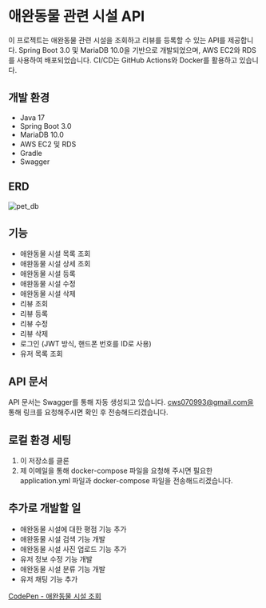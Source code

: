 # 애완동물 관련 시설 API

이 프로젝트는 애완동물 관련 시설을 조회하고 리뷰를 등록할 수 있는 API를 제공합니다. Spring Boot 3.0 및 MariaDB 10.0을 기반으로 개발되었으며, AWS EC2와 RDS를 사용하여 배포되었습니다. CI/CD는 GitHub Actions와 Docker를 활용하고 있습니다.

## 개발 환경

- Java 17
- Spring Boot 3.0
- MariaDB 10.0
- AWS EC2 및 RDS
- Gradle
- Swagger

## ERD

![pet_db](https://github.com/sky7214sky72/pet/assets/45224987/c338b724-e258-4f75-addb-440175e1204b)


## 기능

- 애완동물 시설 목록 조회
- 애완동물 시설 상세 조회
- 애완동물 시설 등록
- 애완동물 시설 수정
- 애완동물 시설 삭제
- 리뷰 조회
- 리뷰 등록
- 리뷰 수정
- 리뷰 삭제
- 로그인 (JWT 방식, 핸드폰 번호를 ID로 사용)
- 유저 목록 조회

## API 문서

API 문서는 Swagger를 통해 자동 생성되고 있습니다. 
cws070993@gmail.com을 통해 링크를 요청해주시면 확인 후 전송해드리겠습니다.


## 로컬 환경 세팅

1. 이 저장소를 클론
2. 제 이메일을 통해 docker-compose 파일을 요청해 주시면 필요한 application.yml 파일과 docker-compose 파일을 전송해드리겠습니다.



## 추가로 개발할 일

- 애완동물 시설에 대한 평점 기능 추가
- 애완동물 시설 검색 기능 개발
- 애완동물 시설 사진 업로드 기능 추가
- 유저 정보 수정 기능 개발
- 애완동물 시설 분류 기능 개발
- 유저 채팅 기능 추가

[CodePen - 애완동물 시설 조회](https://codepen.io/rahgdihv-the-sans/pen/yLRdqqY)
